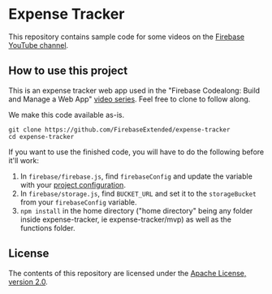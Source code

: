 # Expense Tracker

This repository contains sample code for some videos on the [Firebase
YouTube channel](https://www.youtube.com/c/firebase).

## How to use this project

This is an expense tracker web app used in the "Firebase Codealong: Build and Manage a Web App" [video series](https://www.youtube.com/playlist?list=PLl-K7zZEsYLlfMZ9isO6Hfnyw040N3uT5). Feel free to clone to follow along.

We make this code available as-is.


``` shell
git clone https://github.com/FirebaseExtended/expense-tracker
cd expense-tracker
```

If you want to use the finished code, you will have to do the following before it'll work:
1. In `firebase/firebase.js`, find `firebaseConfig` and update the variable with your [project configuration](https://firebase.google.com/docs/web/setup). 
2. In `firebase/storage.js`, find `BUCKET_URL` and set it to the `storageBucket` from your `firebaseConfig` variable.
3. `npm install` in the home directory ("home directory" being any folder inside expense-tracker, ie expense-tracker/mvp) as well as the functions folder.

## License

The contents of this repository are licensed under the
[Apache License, version 2.0](http://www.apache.org/licenses/LICENSE-2.0).
